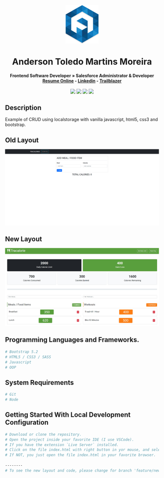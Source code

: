 <div align="center">
  <img src="readme/logo/favicon.png" />
  <h1>Anderson Toledo Martins Moreira</h1>
  <h4>
    Frontend Software Developer » Salesforce Administrator & Developer <br />
    <a href="http://www.atmm.dev" target="_blank">Resume Online</a> -
    <a href="https://www.linkedin.com/in/atmmoreira" target="_blank">Linkedin</a> -
    <a href="https://trailblazer.me/id/atmmdev" target="_blank">Trailblazer</a>
  </h4>
</div>

<!-- References for Create budgets :: https://shields.io/category/build -->
<div align="center">
  <img src="https://img.shields.io/static/v1?label=STATUS&message=complete&color=blue&style=for-the-badge"/> <img src="https://img.shields.io/static/v1?label=Javascript&message=ES6*&color=yellow&style=for-the-badge"/> <img src="https://img.shields.io/static/v1?label=Bootstrap&message=5.1.3&color=green&style=for-the-badge"/> <img src="https://img.shields.io/static/v1?label=SASS&message=1.45.1&color=pink&style=for-the-badge"/>
</div>

## Description
Example of CRUD using localstorage with vanilla javascript, html5, css3 and bootstrap.

## Old Layout

<div align="center">
  <img src="readme/layout/tracalories.jpg" alt="Login"/>
</div>

## New Layout

<div align="center">
  <img src="readme/layout/new-layout.jpg" alt="Login"/>
</div>

## Programming Languages and Frameworks.
```Bash
# Bootstrap 5.2
# HTML5 / CSS3 / SASS
# Javascript
# OOP
```

## System Requirements
```Bash
# Git
# Node
```

## Getting Started With Local Development Configuration

```bash
# Download or clone the repository.
# Open the project inside your favorite IDE (I use VSCode).
# If you have the extension `Live Server` installed.
# Click on the file index.html with right button in yor mouse, and select `Open with Live server`
# If NOT, you just open the file index.html in your favorite browser.

--------
# To see the new layout and code, please change for branch 'feature/new-layout'.

```